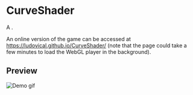 # CurveShader
A .

An online version of the game can be accessed at https://ludovical.github.io/CurveShader/
(note that the page could take a few minutes to load the WebGL player in the background).

## Preview
![Demo gif](https://github.com/LudovicAL/CurveShader/blob/master/Demo.gif?raw=true)
